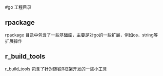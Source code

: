 #go 工程目录

## rpackage 
rpackage 目录中包含了一些基础库，主要是对go的一些扩展，例如os，string等扩展操作

## r_build_tools 
r_build_tools 包含了针对随锐R框架开发的一些小工具